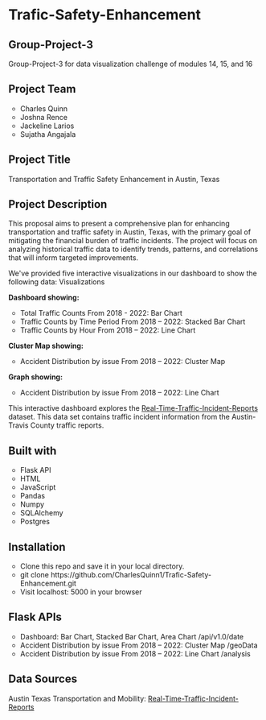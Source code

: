 # Trafic-Safety-Enhancement

<h2>Group-Project-3</h2>
<p>Group-Project-3 for data visualization challenge of modules 14, 15, and 16</p>

<h2>Project Team</h2>
<ul style="list-style-type:circle;">
<li>Charles Quinn</li>
<li>Joshna Rence</li>
<li>Jackeline Larios</li>
<li>Sujatha Angajala</li>
</ul>

<h2>Project Title</h2>
<p>Transportation and Traffic Safety Enhancement in Austin, Texas</p>

<h2>Project Description</h2>
<p>This proposal aims to present a comprehensive plan for enhancing transportation and traffic safety in Austin, Texas, with the primary goal of mitigating the financial burden of traffic incidents. The project will focus on analyzing historical traffic data to identify trends, patterns, and correlations that will inform targeted improvements.</p>

<p>We've provided five interactive visualizations in our dashboard to show the following data:
Visualizations</p>

<b>Dashboard showing:</b>
<ul style="list-style-type:circle;">
<li>Total Traffic Counts From 2018 - 2022: Bar Chart</li>
<li>Traffic Counts by Time Period From 2018 – 2022: Stacked Bar Chart</li>
<li>Traffic Counts by Hour From 2018 – 2022: Line Chart</li>
</ul>
<b>Cluster Map showing:</b>
<ul style="list-style-type:circle;">
<li>Accident Distribution by issue From 2018 – 2022: Cluster Map</li>
</ul>
<b>Graph showing:</b>
<ul style="list-style-type:circle;">
<li>Accident Distribution by issue From 2018 – 2022: Line Chart</li>
</ul>
<p>This interactive dashboard explores the <a href="https://data.austintexas.gov/Transportation-and-Mobility/Real-Time-Traffic-Incident-Reports/dx9v-zd7x">Real-Time-Traffic-Incident-Reports</a> dataset. This data set contains traffic incident information from the Austin-Travis County traffic reports.</p>

<h2>Built with</h2>
<ul style="list-style-type:circle;">
<li>Flask API</li>
<li>HTML</li>
<li>JavaScript</li>
<li>Pandas</li>
<li>Numpy</li>
<li>SQLAlchemy</li>
<li>Postgres</li>
</ul>

<h2>Installation</h2>
<ul style="list-style-type:circle;">
<li>Clone this repo and save it in your local directory.</li>
<li>git clone https://github.com/CharlesQuinn1/Trafic-Safety-Enhancement.git</li>
<li>Visit localhost: 5000 in your browser</li>
</ul>

<h2>Flask APIs</h2>
<ul style="list-style-type:circle;">
<li>Dashboard: Bar Chart, Stacked Bar Chart, Area Chart /api/v1.0/date</li>
<li>Accident Distribution by issue From 2018 – 2022: Cluster Map /geoData</li>
<li>Accident Distribution by issue From 2018 – 2022: Line Chart /analysis</li>
</ul>

<h2>Data Sources</h2>
<p>Austin Texas Transportation and Mobility: <a href="https://data.austintexas.gov/Transportation-and-Mobility/Real-Time-Traffic-Incident-Reports/dx9v-zd7x">Real-Time-Traffic-Incident-Reports</a></p>
